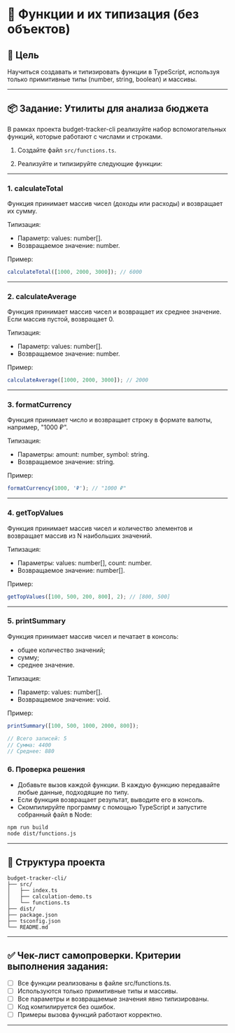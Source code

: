 # 🧠 Функции и их типизация (без объектов)

## 🎯 Цель

Научиться создавать и типизировать функции в TypeScript, используя только примитивные типы (number, string, boolean) и массивы.

---

## 📦 Задание: Утилиты для анализа бюджета

В рамках проекта budget-tracker-cli реализуйте набор вспомогательных функций, которые работают с числами и строками.

1. Создайте файл `src/functions.ts`.

2. Реализуйте и типизируйте следующие функции:

---

### 1. calculateTotal

Функция принимает массив чисел (доходы или расходы) и возвращает их сумму.

Типизация:

- Параметр: values: number[].
- Возвращаемое значение: number.

Пример:

```ts
calculateTotal([1000, 2000, 3000]); // 6000
```

---

### 2. calculateAverage

Функция принимает массив чисел и возвращает их среднее значение. Если массив пустой, возвращает 0.

Типизация:

- Параметр: values: number[].
- Возвращаемое значение: number.

Пример:

```ts
calculateAverage([1000, 2000, 3000]); // 2000
```

---

### 3. formatCurrency

Функция принимает число и возвращает строку в формате валюты, например, "1000 ₽".

Типизация:

- Параметры: amount: number, symbol: string.
- Возвращаемое значение: string.

Пример:

```ts
formatCurrency(1000, '₽'); // "1000 ₽"
```

---

### 4. getTopValues

Функция принимает массив чисел и количество элементов и возвращает массив из N наибольших значений.

Типизация:

- Параметры: values: number[], count: number.
- Возвращаемое значение: number[].

Пример:

```ts
getTopValues([100, 500, 200, 800], 2); // [800, 500]
```

---

### 5. printSummary

Функция принимает массив чисел и печатает в консоль:

- общее количество значений;
- сумму;
- среднее значение.

Типизация:

- Параметр: values: number[].
- Возвращаемое значение: void.

Пример:

```ts
printSummary([100, 500, 1000, 2000, 800]);

// Всего записей: 5
// Сумма: 4400
// Среднее: 880
```

### 6. Проверка решения

- Добавьте вызов каждой функции. В каждую функцию передавайте любые данные, подходящие по типу.
- Если функция возвращает результат, выводите его в консоль.
- Скомпилируйте программу с помощью TypeScript и запустите собранный файл в Node:

```sh
npm run build
node dist/functions.js
```

---

## 📁 Структура проекта

```
budget-tracker-cli/
├── src/
│   ├── index.ts
│   ├── calculation-demo.ts
│   └── functions.ts
├── dist/
├── package.json
├── tsconfig.json
└── README.md
```

---

## ✅ Чек-лист самопроверки. Критерии выполнения задания:

- [ ] Все функции реализованы в файле src/functions.ts.
- [ ] Используются только примитивные типы и массивы.
- [ ] Все параметры и возвращаемые значения явно типизированы.
- [ ] Код компилируется без ошибок.
- [ ] Примеры вызова функций работают корректно.

---